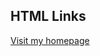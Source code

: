 
<html>
<body>

<h2>HTML Links</h2>
<p><a href="index1.html">Visit my homepage</a></p>

</body>
</html>
